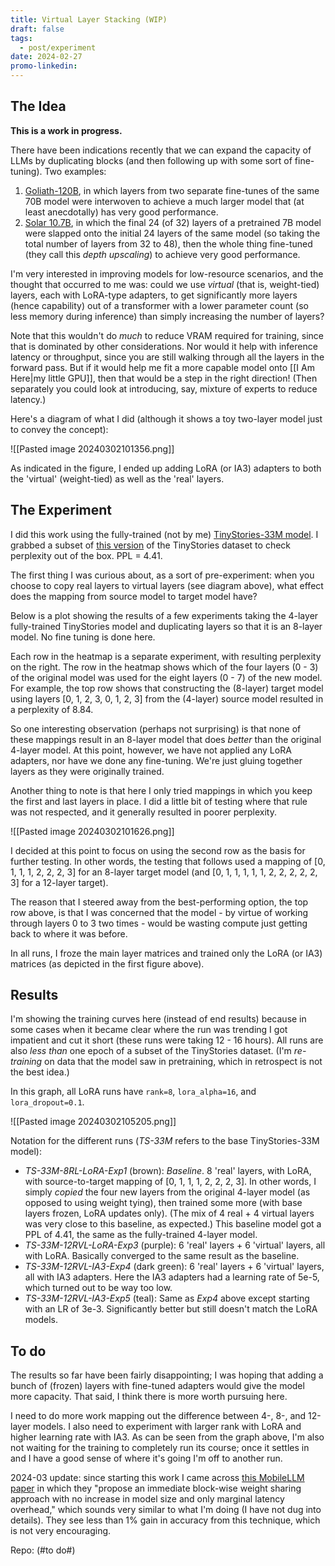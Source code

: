 ```yaml
---
title: Virtual Layer Stacking (WIP)
draft: false
tags:
  - post/experiment
date: 2024-02-27
promo-linkedin:
---
```

## The Idea

**This is a work in progress.**

There have been indications recently that we can expand the capacity of LLMs by duplicating blocks (and then following up with some sort of fine-tuning). Two examples:
1. [Goliath-120B](https://www.reddit.com/r/LocalLLaMA/comments/17rsmox/goliath120b_quants_and_future_plans/), in which layers from two separate fine-tunes of the same 70B model were interwoven to achieve a much larger model that (at least anecdotally) has very good performance.
2. [Solar 10.7B](https://arxiv.org/pdf/2312.15166.pdf), in which the final 24 (of 32) layers of a pretrained 7B model were slapped onto the initial 24 layers of the same model (so taking the total number of layers from 32 to 48), then the whole thing fine-tuned (they call this *depth upscaling*) to achieve very good performance.

I'm very interested in improving models for low-resource scenarios, and the thought that occurred to me was: could we use *virtual* (that is, weight-tied) layers, each with LoRA-type adapters, to get significantly more layers (hence capability) out of a transformer with a lower parameter count (so less memory during inference) than simply increasing the number of layers?

Note that this wouldn't do *much* to reduce VRAM required for training, since that is dominated by other considerations. Nor would it help with inference latency or throughput, since you are still walking through all the layers in the forward pass. But if it would help me fit a more capable model onto [[I Am Here|my little GPU]], then that would be a step in the right direction! (Then separately you could look at introducing, say, mixture of experts to reduce latency.)

Here's a diagram of what I did (although it shows a toy two-layer model just to convey the concept):

![[Pasted image 20240302101356.png]]

As indicated in the figure, I ended up adding LoRA (or IA3) adapters to both the 'virtual' (weight-tied) as well as the 'real' layers.

## The Experiment

I did this work using the fully-trained (not by me) [TinyStories-33M model](https://huggingface.co/roneneldan/TinyStories-33M). I grabbed a subset of [this version](https://huggingface.co/datasets/skeskinen/TinyStories-GPT4) of the TinyStories dataset to check perplexity out of the box. PPL = 4.41.

The first thing I was curious about, as a sort of pre-experiment: when you choose to copy real layers to virtual layers (see diagram above), what effect does the mapping from source model to target model have?

Below is a plot showing the results of a few experiments taking the 4-layer fully-trained TinyStories model and duplicating layers so that it is an 8-layer model. No fine tuning is done here.

Each row in the heatmap is a separate experiment, with resulting perplexity on the right. The row in the heatmap shows which of the four layers (0 - 3) of the original model was used for the eight layers (0 - 7) of the new model. For example, the top row shows that constructing the (8-layer) target model using layers [0, 1, 2, 3, 0, 1, 2, 3] from the (4-layer) source model resulted in a perplexity of 8.84.

So one interesting observation (perhaps not surprising) is that none of these mappings result in an 8-layer model that does *better* than the original 4-layer model. At this point, however, we have not applied any LoRA adapters, nor have we done any fine-tuning. We're just gluing together layers as they were originally trained.

Another thing to note is that here I only tried mappings in which you keep the first and last layers in place. I did a little bit of testing where that rule was not respected, and it generally resulted in poorer perplexity.

![[Pasted image 20240302101626.png]]

I decided at this point to focus on using the second row as the basis for further testing. In other words, the testing that follows used a mapping of [0, 1, 1, 1, 2, 2, 2, 3] for an 8-layer target model (and [0, 1, 1, 1, 1, 1, 2, 2, 2, 2, 2, 3] for a 12-layer target).

The reason that I steered away from the best-performing option, the top row above, is that I was concerned that the model - by virtue of working through layers 0 to 3 two times - would be wasting compute just getting back to where it was before.

In all runs, I froze the main layer matrices and trained only the LoRA (or IA3) matrices (as depicted in the first figure above).

## Results

I'm showing the training curves here (instead of end results) because in some cases when it became clear where the run was trending I got impatient and cut it short (these runs were taking 12 - 16 hours). All runs are also *less than* one epoch of a subset of the TinyStories dataset. (I'm *re-training* on data that the model saw in pretraining, which in retrospect is not the best idea.)

In this graph, all LoRA runs have `rank=8`, `lora_alpha=16`, and `lora_dropout=0.1`.

![[Pasted image 20240302105205.png]]

Notation for the different runs (*TS-33M* refers to the base TinyStories-33M model):
- *TS-33M-8RL-LoRA-Exp1* (brown): *Baseline*. 8 'real' layers, with LoRA, with source-to-target mapping of [0, 1, 1, 1, 2, 2, 2, 3]. In other words, I simply *copied* the four new layers from the original 4-layer model (as opposed to using weight tying), then trained some more (with base layers frozen, LoRA updates only). (The mix of 4 real + 4 virtual layers was very close to this baseline, as expected.) This baseline model got a PPL of 4.41, the same as the fully-trained 4-layer model.
- *TS-33M-12RVL-LoRA-Exp3* (purple): 6 'real' layers + 6 'virtual' layers, all with LoRA. Basically converged to the same result as the baseline.
- *TS-33M-12RVL-IA3-Exp4* (dark green): 6 'real' layers + 6 'virtual' layers, all with IA3 adapters. Here the IA3 adapters had a learning rate of 5e-5, which turned out to be way too low.
- *TS-33M-12RVL-IA3-Exp5* (teal): Same as *Exp4* above except starting with an LR of 3e-3. Significantly better but still doesn't match the LoRA models.

## To do

The results so far have been fairly disappointing; I was hoping that adding a bunch of (frozen) layers with fine-tuned adapters would give the model more capacity. That said, I think there is more worth pursuing here.

I need to do more work mapping out the difference between 4-, 8-, and 12-layer models. I also need to experiment with larger rank with LoRA and higher learning rate with IA3. As can be seen from the graph above, I'm also not waiting for the training to completely run its course; once it settles in and I have a good sense of where it's going I'm off to another run.

2024-03 update: since starting this work I came across [this MobileLLM paper](https://arxiv.org/pdf/2402.14905.pdf)  in which they "propose an immediate block-wise weight sharing approach with no increase in model size and only marginal latency overhead," which sounds very similar to what I'm doing (I have not dug into details). They see less than 1% gain in accuracy from this technique, which is not very encouraging.

Repo: (#to do#)